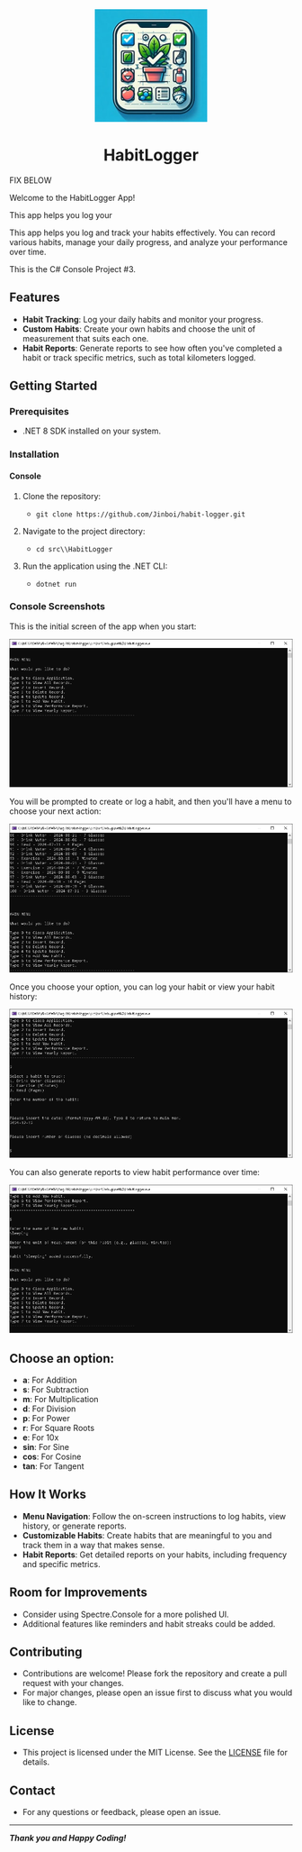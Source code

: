 <div align="center">

<img src="./img/habitLoggerLogo.png" alt="habitLogger logo" width="200px" />
<h1>HabitLogger</h1>

</div>

FIX BELOW

Welcome to the HabitLogger App!

This app helps you log your  

This app helps you log and track your habits effectively. You can record various habits, manage your daily progress, and analyze your performance over time.

This is the C# Console Project #3.

## Features

- **Habit Tracking**: Log your daily habits and monitor your progress.
- **Custom Habits**: Create your own habits and choose the unit of measurement that suits each one.
- **Habit Reports**: Generate reports to see how often you've completed a habit or track specific metrics, such as total kilometers logged.


## Getting Started

### Prerequisites

- .NET 8 SDK installed on your system.

### Installation

#### Console

1. Clone the repository:
	- `git clone https://github.com/Jinboi/habit-logger.git`

2. Navigate to the project directory:
	- `cd src\\HabitLogger`

3. Run the application using the .NET CLI:
	- `dotnet run`

### Console Screenshots

This is the initial screen of the app when you start:

![HabitLogger initial screen](./img/habitLoggerInitialScreen.PNG)

You will be prompted to create or log a habit, and then you'll have a menu to choose your next action:

![HabitLogger main menu screen](./img/habitLoggerMainMenu.PNG)

Once you choose your option, you can log your habit or view your habit history:

![HabitLogger habit log screen](./img/habitLoggerLogScreen.PNG)

You can also generate reports to view habit performance over time:

![HabitLogger report screen](./img/habitLoggerReportScreen.PNG)

## Choose an option:
- **a**: For Addition
- **s**: For Subtraction
- **m**: For Multiplication
- **d**: For Division
- **p**: For Power
- **r**: For Square Roots
- **e**: For 10x
- **sin**: For Sine
- **cos**: For Cosine
- **tan**: For Tangent

## How It Works

- **Menu Navigation**: Follow the on-screen instructions to log habits, view history, or generate reports.
- **Customizable Habits**: Create habits that are meaningful to you and track them in a way that makes sense.
- **Habit Reports**: Get detailed reports on your habits, including frequency and specific metrics.

## Room for Improvements

- Consider using Spectre.Console for a more polished UI. 
- Additional features like reminders and habit streaks could be added.

## Contributing

- Contributions are welcome! Please fork the repository and create a pull request with your changes. 
- For major changes, please open an issue first to discuss what you would like to change.

## License

- This project is licensed under the MIT License. See the [LICENSE](./LICENSE) file for details.

## Contact

- For any questions or feedback, please open an issue.

---
***Thank you and Happy Coding!***